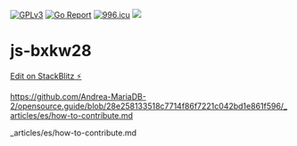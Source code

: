 [![GPLv3](https://img.shields.io/badge/License-GPLv3-brightgreen.svg)](https://https://gnu.org/licenses/gpl-3.0)
[![Go Report](https://goreportcard.com/badge/https://github.com/tnpitsecurity/ligolo-ng)](https://https://goreportcard.com/report/https://github.com/tnpitsecurity/ligolo-ng)
[![996.icu](https://img.shields.io/badge/link-996.icu-red.svg)](https://996.icu)
[![](https://data.jsdelivr.com/v1/package/npm/vue/badge)](https://www.jsdelivr.com/package/npm/vue)                 
     
# js-bxkw28




[Edit on StackBlitz ⚡️](https://stackblitz.com/edit/js-bxkw28)


https://github.com/Andrea-MariaDB-2/opensource.guide/blob/28e258133518c7714f86f7221c042bd1e861f596/_articles/es/how-to-contribute.md


_articles/es/how-to-contribute.md
